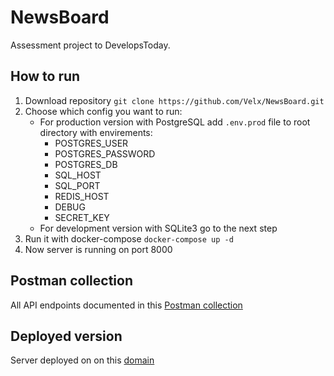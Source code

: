 # NewsBoard
Assessment project to DevelopsToday.

## How to run
1. Download repository `git clone https://github.com/Velx/NewsBoard.git`
2. Choose which config you want to run:
   - For production version with PostgreSQL add `.env.prod` file to root directory with envirements:
      - POSTGRES_USER
      - POSTGRES_PASSWORD
      - POSTGRES_DB
      - SQL_HOST
      - SQL_PORT
      - REDIS_HOST
      - DEBUG
      - SECRET_KEY
   - For development version with SQLite3 go to the next step
3. Run it with docker-compose `docker-compose up -d`
4. Now server is running on port 8000

## Postman collection
All API endpoints documented in this [Postman collection](https://documenter.getpostman.com/view/5958867/TVK75zkw)

## Deployed version
Server deployed on on this [domain](http://ec2-18-222-204-247.us-east-2.compute.amazonaws.com:8000)

